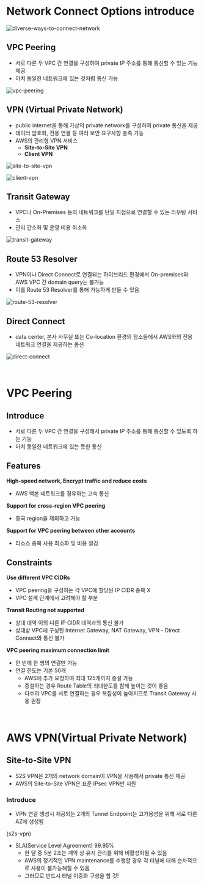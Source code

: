 # Network Connect Options introduce

![diverse-ways-to-connect-network](https://github.com/nmin11/TIL/assets/75058239/d7a94e4a-1864-43a6-a8d0-b68b51ebc67c)

## VPC Peering

- 서로 다른 두 VPC 간 연결을 구성하여 private IP 주소를 통해 통신할 수 있는 기능 제공
- 마치 동일한 네트워크에 있는 것처럼 통신 가능

![vpc-peering](https://github.com/nmin11/TIL/assets/75058239/326fe8c1-e34b-4083-9d4f-6169de5ce57a)

## VPN (Virtual Private Network)

- public internet을 통해 가상의 private network를 구성하여 private 통신을 제공
- 데이터 암호화, 전용 연결 등 여러 보안 요구사항 충족 가능
- AWS의 관리형 VPN 서비스
  - **Site-to-Site VPN**
  - **Client VPN**

![site-to-site-vpn](https://github.com/nmin11/TIL/assets/75058239/b47547d6-a5f5-4517-bbcc-cee6c2d904ce)

![client-vpn](https://github.com/nmin11/TIL/assets/75058239/37a511ee-103c-43c3-8f0d-c492811cb253)

## Transit Gateway

- VPC나 On-Premises 등의 네트워크를 단일 지점으로 연결할 수 있는 라우팅 서비스
- 관리 간소화 및 운영 비용 최소화

![transit-gateway](https://github.com/nmin11/TIL/assets/75058239/f44e22b4-9fbb-405b-845b-e919987fa300)

## Route 53 Resolver

- VPN이나 Direct Connect로 연결되는 하이브리드 환경에서 On-premises와 AWS VPC 간 domain query는 불가능
- 이를 Route 53 Resolver를 통해 가능하게 만들 수 있음

![route-53-resolver](https://github.com/nmin11/TIL/assets/75058239/627e7053-72a5-4b35-be6b-64341f63e33f)

## Direct Connect

- data center, 본사 사무실 또는 Co-location 환경의 장소들에서 AWS와의 전용 네트워크 연결을 제공하는 옵션

![direct-connect](https://github.com/nmin11/TIL/assets/75058239/deb2a9fb-df74-4b78-8aa3-c5fc06835202)

<br>

# VPC Peering

## Introduce

- 서로 다른 두 VPC 간 연결을 구성해서 private IP 주소를 통해 통신할 수 있도록 하는 기능
- 마치 동일한 네트워크에 있는 듯한 통신

## Features

**High-speed network, Encrypt traffic and reduce costs**

- AWS 백본 네트워크를 경유하는 고속 통신

**Support for cross-region VPC peering**

- 중국 region을 제외하고 가능

**Support for VPC peering between other accounts**

- 리소스 중복 사용 최소화 및 비용 절감

## Constraints

**Use different VPC CIDRs**

- VPC peering을 구성하는 각 VPC에 할당된 IP CIDR 중복 X
- VPC 설계 단계에서 고려해야 할 부분

**Transit Routing not supported**

- 상대 대역 이외 다른 IP CIDR 대역과의 통신 불가
- 상대방 VPC에 구성된 Internet Gateway, NAT Gateway, VPN - Direct Connect와 통신 불가

**VPC peering maximum connection limit**

- 한 번에 한 쌍의 연결만 가능
- 연결 한도는 기본 50개
  - AWS에 추가 요청하여 최대 125개까지 증설 가능
  - 증설하는 경우 Route Table의 최대한도를 함께 높이는 것이 좋음
  - 다수의 VPC를 서로 연결하는 경우 복잡성이 높아지므로 Transit Gateway 사용 권장

<br>

# AWS VPN(Virtual Private Network)

## Site-to-Site VPN

- S2S VPN은 2개의 network domain이 VPN을 사용해서 private 통신 제공
- AWS의 Site-to-Site VPN은 표준 IPsec VPN만 지원

### Introduce

- VPN 연결 생성시 제공되는 2개의 Tunnel Endpoint는 고가용성을 위해 서로 다른 AZ에 생성됨

(s2s-vpn)

- SLA(Service Level Agreement) 99.95%
  - 한 달 중 5분 2초는 계약 상 유지 관리를 위해 비활성화될 수 있음
  - AWS의 정기적인 VPN maintenance를 수행할 경우 각 터널에 대해 순차적으로 사용이 불가능해질 수 있음
  - 그러므로 반드시 터널 이중화 구성을 할 것!
